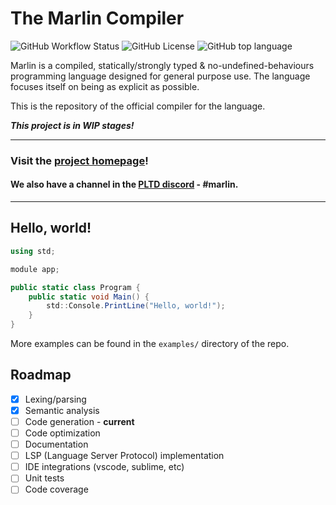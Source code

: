 # The Marlin Compiler
![GitHub Workflow Status](https://img.shields.io/github/workflow/status/marlinlang/MarlinCompiler/.NET)
![GitHub License](https://img.shields.io/github/license/marlinlang/MarlinCompiler)
![GitHub top language](https://img.shields.io/github/languages/top/marlinlang/MarlinCompiler)


Marlin is a compiled, statically/strongly typed & no-undefined-behaviours programming language designed for general
purpose use. The language focuses itself on being as explicit as possible.

This is the repository of the official compiler for the language.

***This project is in WIP stages!***

---

### Visit the [project homepage](https://marlinlang.github.io/)!

#### We also have a channel in the [PLTD discord](https://discord.gg/4Kjt3ZE) - #marlin.

---

## Hello, world!

```csharp
using std;

module app;

public static class Program {
    public static void Main() {
        std::Console.PrintLine("Hello, world!");
    }
}
```

More examples can be found in the `examples/` directory of the repo.

## Roadmap

- [X] Lexing/parsing
- [X] Semantic analysis
- [ ] Code generation - **current**
- [ ] Code optimization
- [ ] Documentation
- [ ] LSP (Language Server Protocol) implementation
- [ ] IDE integrations (vscode, sublime, etc)
- [ ] Unit tests
- [ ] Code coverage

